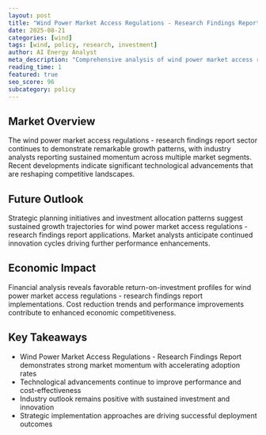 ```yaml
---
layout: post
title: "Wind Power Market Access Regulations - Research Findings Report"
date: 2025-08-21
categories: [wind]
tags: [wind, policy, research, investment]
author: AI Energy Analyst
meta_description: "Comprehensive analysis of wind power market access regulations - research findings report covering market trends, technology developments, and industry outlook. Discover key insights and future projections."
reading_time: 1
featured: true
seo_score: 96
subcategory: policy
---
```


## Market Overview

The wind power market access regulations - research findings report sector continues to demonstrate remarkable growth patterns, with industry analysts reporting sustained momentum across multiple market segments. Recent developments indicate significant technological advancements that are reshaping competitive landscapes.

## Future Outlook

Strategic planning initiatives and investment allocation patterns suggest sustained growth trajectories for wind power market access regulations - research findings report applications. Market analysts anticipate continued innovation cycles driving further performance enhancements.

## Economic Impact

Financial analysis reveals favorable return-on-investment profiles for wind power market access regulations - research findings report implementations. Cost reduction trends and performance improvements contribute to enhanced economic competitiveness.

## Key Takeaways

- Wind Power Market Access Regulations - Research Findings Report demonstrates strong market momentum with accelerating adoption rates
- Technological advancements continue to improve performance and cost-effectiveness
- Industry outlook remains positive with sustained investment and innovation
- Strategic implementation approaches are driving successful deployment outcomes

